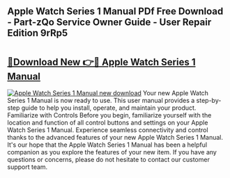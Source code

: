 ## Apple Watch Series 1 Manual PDf Free Download - Part-zQo Service Owner Guide - User Repair Edition 9rRp5

# <h2><a href="http://bc16641.oget.top/?id=Apple+Watch+Series+1+Manual">🔗Download New 👉🔴 Apple Watch Series 1 Manual</a></h2>

[![Apple Watch Series 1 Manual new download](https://i.imgur.com/5g1atiW.png)](http://bc16641.oget.top/?id=Apple+Watch+Series+1+Manual)
Your new Apple Watch Series 1 Manual is now ready to use. This user manual provides a step-by-step guide to help you install, operate, and maintain your product. Familiarize with Controls Before you begin, familiarize yourself with the location and function of all control buttons and settings on your Apple Watch Series 1 Manual. Experience seamless connectivity and control thanks to the advanced features of your new Apple Watch Series 1 Manual. It's our hope that the Apple Watch Series 1 Manual has been a helpful companion as you explore the features of your new item. If you have any questions or concerns, please do not hesitate to contact our customer support team.
